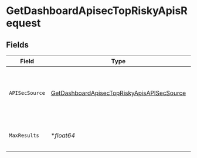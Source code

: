 # GetDashboardApisecTopRiskyApisRequest


## Fields

| Field                                                                                                               | Type                                                                                                                | Required                                                                                                            | Description                                                                                                         |
| ------------------------------------------------------------------------------------------------------------------- | ------------------------------------------------------------------------------------------------------------------- | ------------------------------------------------------------------------------------------------------------------- | ------------------------------------------------------------------------------------------------------------------- |
| `APISecSource`                                                                                                      | [GetDashboardApisecTopRiskyApisAPISecSource](../../models/operations/getdashboardapisectopriskyapisapisecsource.md) | :heavy_check_mark:                                                                                                  | source filter. an enum representing the source of the APIs service in scope                                         |
| `MaxResults`                                                                                                        | **float64*                                                                                                          | :heavy_minus_sign:                                                                                                  | The number of entries to return (pagination)                                                                        |
